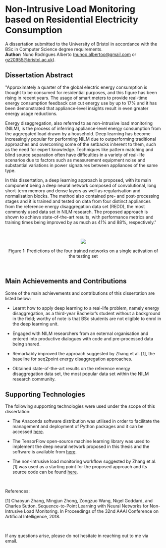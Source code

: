 # Non-Intrusive Load Monitoring <br /> based on Residential Electricity Consumption
A dissertation submitted to the University of Bristol in accordance with the BSc in Computer Science degree requirements. <br/>
**Author:** Nuno Rodrigues Alberto (nunoo.albertoo@gmail.com or gz20955@bristol.ac.uk).

## Dissertation Abstract

"Approximately a quarter of the global electric energy consumption is thought to be consumed for residential purposes, and this figure has been rising in recent years. The usage of smart meters to provide real-time energy consumption feedback can cut energy use by up to 17% and it has been demonstrated that appliance-level insights result in even greater energy usage reductions.

Energy disaggregation, also referred to as non-intrusive load monitoring (NILM), is the process of inferring appliance-level energy consumption from the aggregated load drawn by a household. Deep learning has become increasingly popular for performing NILM due to outperforming traditional approaches and overcoming some of the setbacks inherent to them, such as the need for expert knowledge. Techniques like pattern matching and blind source separation often have difficulties in a variety of real-life scenarios due to factors such as measurement equipment noise and substantial variations in power signatures between appliances of the same type.

In this dissertation, a deep learning approach is proposed, with its main component being a deep neural network composed of convolutional, long short-term memory and dense layers as well as regularisation and normalisation blocks. The method also contained pre- and post-processing stages and it is trained and tested on data from four distinct appliances from the reference energy disaggregation data set (REDD), the most commonly used data set in NILM research. The proposed approach is shown to achieve state-of-the-art results, with performance metrics and training times being improved by as much as 41% and 88%, respectively."

<br />

<p align="center">
  <img src="https://user-images.githubusercontent.com/78552193/235866256-1181d3d6-0851-4c3c-8f1a-4c62695241d8.jpeg" />
</p>
<p align="center">Figure 1: Predictions of the four trained networks on a single activation of the testing set<p align="center">

<br />

## Main Achievements and Contributions

Some of the main achievements and contributions of this dissertation are listed below:

- Learnt how to apply deep learning to a real-life problem, namely energy disaggregation, as a third-year Bachelor’s student without a background in the field; worthy of note is that BSc students are not eligible to enrol in the deep learning unit.

- Engaged with NILM researchers from an external organisation and entered into productive dialogues with code and pre-processed data being shared.

- Remarkably improved the approach suggested by Zhang et al. [1], the baseline for seq2point energy disaggregation approaches.

- Obtained state-of-the-art results on the reference energy disaggregation data set, the most popular data set within the NILM research community.

## Supporting Technologies

The following supporting technologies were used under the scope of this dissertation:

- The Anaconda software distribution was utilised in order to facilitate the management and
deployment of Python packages and it can be accessed [here](https://www.anaconda.com/).

- The TensorFlow open-source machine learning library was used to implement the deep neural
network proposed in this thesis and the software is available from [here](https://www.tensorflow.org/).

- The non-intrusive load monitoring workflow suggested by Zhang et al. [1] was used as a starting
point for the proposed approach and its source code can be found [here](https://github.com/MingjunZhong/seq2point-nilm).

<br />

References:

[1] Chaoyun Zhang, Mingjun Zhong, Zongzuo Wang, Nigel Goddard, and Charles Sutton. Sequence-to-Point Learning with Neural Networks for Non-Intrusive Load Monitoring. In Proceedings of the 32nd AAAI Conference on Artificial Intelligence, 2018. 

<br />

If any questions arise, please do not hesitate in reaching out to me via email.
